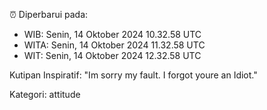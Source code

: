 ⏰ Diperbarui pada:
- WIB: Senin, 14 Oktober 2024 10.32.58 UTC
- WITA: Senin, 14 Oktober 2024 11.32.58 UTC
- WIT: Senin, 14 Oktober 2024 12.32.58 UTC

Kutipan Inspiratif:
"Im sorry my fault. I forgot youre an Idiot."


Kategori: attitude

